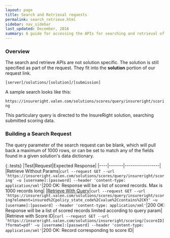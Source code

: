 ```yaml
---
layout: page
title: Search and Retrieval requests
permalink: search_retrieve.html
sidebar: nav_sidebar
last_updated: December, 2016
summary: A guide for accessing the APIs for searching and retrieval of records
---
```


### Overview

The search and retrieve APIs are not solution specific. The solution is still specified as part of the request. They fit into the **solution** portion of our request link.

`[server]/solutions/[solution]/[submission]`

A sample search looks like this:

`https://insureright.valen.com/solutions/scores/query/insureright/scoring`

This particulary query is directed to the InsureRight solution, searching submitted scoring data.

### Building a Search Request

The query parameter of the search request can be blank, which will pull back a maximum of 1000 rows, or can be set to match any of the fields found in a given solution's data dictionary.

{:.tests}
|Test|Request|Expected Response|
|----|-------|-----------------|
|Retrieve Without Params|`curl --request GET --url 'https://insureright.valen.com/solutions/scores/query/insureright/scoring' –u [username]:[password] --header 'content-type: application/xml'`|200 OK: Response will be a list of scored records. Max is 1000 records long|
|<a href="#" data-toggle="tooltip" data-original-title="{{ site.data.glossary.retrieve_with_query }}">Retrieve With Query</a>|`curl --request GET --url 'https://insureright.valen.com/solutions/scores/query/insureright/scoring?element=insured%2Cpolicy_state_code%2Cvalue%2Ccontains%2CKY' –u [username]:[password] --header 'content-type: application/xml'`|200 OK: Response will be a list of scored records limited according to query param|
|Retrieve with Score ID|`curl --request GET --url 'https://insureright.valen.com/solutions/insureright/scoring/[scoreID]?format=pdf' –u [username]:[password] --header 'content-type: application/xml'`|200 OK: Record corresponding to score ID|